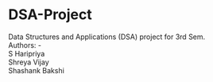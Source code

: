 # DSA-Project
Data Structures and Applications (DSA) project for 3rd Sem. <br>
Authors: - <br>
    S Haripriya <br>
    Shreya Vijay <br>
    Shashank Bakshi 
